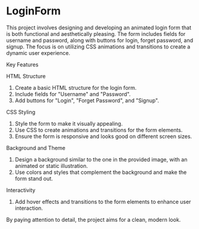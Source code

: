 # LoginForm

This project involves designing and developing an animated login form that is both functional and aesthetically pleasing. The form includes fields for username and password, along with buttons for login, forget password, and signup. The focus is on utilizing CSS animations and transitions to create a dynamic user experience.

 Key Features

HTML Structure
1. Create a basic HTML structure for the login form.
2. Include fields for "Username" and "Password".
3. Add buttons for "Login", "Forget Password", and "Signup".

CSS Styling
1. Style the form to make it visually appealing.
2. Use CSS to create animations and transitions for the form elements.
3. Ensure the form is responsive and looks good on different screen sizes.

Background and Theme
1. Design a background similar to the one in the provided image, with an animated or static illustration.
2. Use colors and styles that complement the background and make the form stand out.

Interactivity
1. Add hover effects and transitions to the form elements to enhance user interaction.

By paying attention to detail, the project aims for a clean, modern look. 